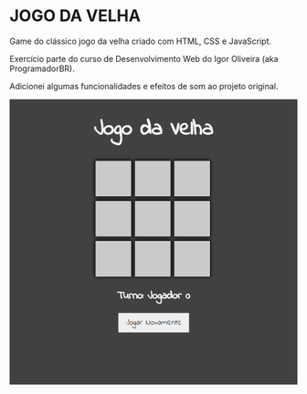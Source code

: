 # JOGO DA VELHA

Game do clássico jogo da velha criado com HTML, CSS e JavaScript.

Exercício parte do curso de Desenvolvimento Web do Igor Oliveira (aka ProgramadorBR).

Adicionei algumas funcionalidades e efeitos de som ao projeto original.

<a href="https://conversor-moedas-beta.vercel.app/">![alt text](https://github.com/brunodefreitasborges/jogo-da-velha/blob/main/banner.png?raw=true)</a>
 
